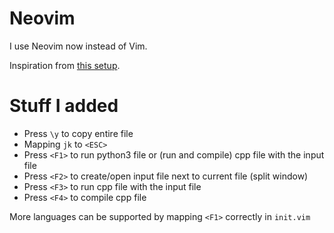# Neovim
I use Neovim now instead of Vim.

Inspiration from [this setup](https://gist.github.com/benawad/b768f5a5bbd92c8baabd363b7e79786f).

# Stuff I added
* Press `\y` to copy entire file
* Mapping `jk` to `<ESC>`
* Press `<F1>` to run python3 file or (run and compile) cpp file with the input file
* Press `<F2>` to create/open input file next to current file (split window)
* Press `<F3>` to run cpp file with the input file
* Press `<F4>` to compile cpp file

More languages can be supported by mapping `<F1>` correctly in `init.vim`

